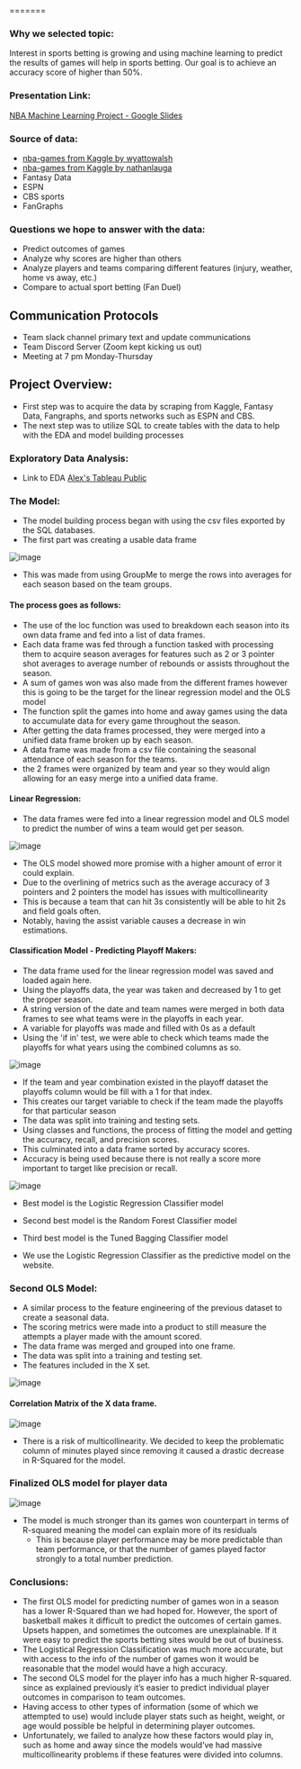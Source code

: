 =======
### Why we selected topic:

Interest in sports betting is growing and using machine learning to predict the results of games will help in sports betting. 
Our goal is to achieve an accuracy score of higher than 50%.

### Presentation Link:
[NBA Machine Learning Project - Google Slides](https://docs.google.com/presentation/d/1fVfMzhrjBLZuoqX2h9sObJL0nUd2_X0JM9Z51YIBT4Q/edit?usp=sharing)

### Source of data:

- [nba-games from Kaggle by wyattowalsh](https://www.kaggle.com/wyattowalsh/basketball)
- [nba-games from Kaggle by nathanlauga](https://www.kaggle.com/nathanlauga/nba-games)
- Fantasy Data
- ESPN
- CBS sports
- FanGraphs

###  Questions we hope to answer with the data:

- Predict outcomes of games
- Analyze why scores are higher than others
- Analyze players and teams comparing different features (injury, weather, home vs away, etc.)
- Compare to actual sport betting (Fan Duel)

## Communication Protocols

- Team slack channel primary text and update communications
- Team Discord Server (Zoom kept kicking us out)
- Meeting at 7 pm Monday-Thursday

## Project Overview: 

- First step was to acquire the data by scraping from Kaggle, Fantasy Data, Fangraphs, and sports networks such as ESPN and CBS.
- The next step was to utilize SQL to create tables with the data to help with the EDA and model building processes

### Exploratory Data Analysis:

- Link to EDA [Alex's Tableau Public](https://public.tableau.com/app/profile/alex.lieberman/viz/NBAtests/Story1)

### The Model:

- The model building process began with using the csv files exported by the SQL databases.
- The first part was creating a usable data frame

![image](https://user-images.githubusercontent.com/71575748/169663523-f76f4c55-050d-4d41-a691-5b72f3042aa6.png)

  - This was made from using GroupMe to merge the rows into averages for each season based on the team groups.

#### The process goes as follows:

- The use of the loc function was used to breakdown each season into its own data frame and fed into a list of data frames.
- Each data frame was fed through a function tasked with processing them to acquire season averages for features such as 2 or 3 pointer shot averages to average number of rebounds or assists throughout the season.
- A sum of games won was also made from the different frames however this is going to be the target for the linear regression model and the OLS model
- The function split the games into home and away games using the data to accumulate data for every game throughout the season.
- After getting the data frames processed, they were merged into a unified data frame broken up by each season.
- A data frame was made from a csv file containing the seasonal attendance of each season for the teams.
- the 2 frames were organized by team and year so they would align allowing for an easy merge into a unified data frame.

#### Linear Regression:

- The data frames were fed into a linear regression model and OLS model to predict the number of wins a team would get per season.

![image](https://user-images.githubusercontent.com/71575748/169635542-7759190c-11d1-4faf-b3fa-5ee74017aadf.png)

- The OLS model showed more promise with a higher amount of error it could explain.
- Due to the overlining of metrics such as the average accuracy of 3 pointers and 2 pointers the model has issues with multicollinearity
- This is because a team that can hit 3s consistently will be able to hit 2s and field goals often.
- Notably, having the assist variable causes a decrease in win estimations.

#### Classification Model - Predicting Playoff Makers:

- The data frame used for the linear regression model was saved and loaded again here.
- Using the playoffs data, the year was taken and decreased by 1 to get the proper season.
- A string version of the date and team names were merged in both data frames to see what teams were in the playoffs in each year.
- A variable for playoffs was made and filled with 0s as a default
- Using the 'if in' test, we were able to check which teams made the playoffs for what years using the combined columns as so.

![image](https://user-images.githubusercontent.com/71575748/169663581-d54a75fc-ba56-4176-bf8e-190044e07ca3.png)

- If the team and year combination existed in the playoff dataset the playoffs column would be fill with a 1 for that index.
- This creates our target variable to check if the team made the playoffs for that particular season
- The data was split into training and testing sets.
- Using classes and functions, the process of fitting the model and getting the accuracy, recall, and precision scores.
- This culminated into a data frame sorted by accuracy scores. 
- Accuracy is being used because there is not really a score more important to target like precision or recall.

![image](https://user-images.githubusercontent.com/71575748/169663640-073727c1-df70-4b68-aa81-f4e477d5e40d.png)

- Best model is the Logistic Regression Classifier model
- Second best model is the Random Forest Classifier model
- Third best model is the Tuned Bagging Classifier model

- We use the Logistic Regression Classifier as the predictive model on the website.

### Second OLS Model:

- A similar process to the feature engineering of the previous dataset to create a seasonal data.
- The scoring metrics were made into a product to still measure the attempts a player made with the amount scored.
- The data frame was merged and grouped into one frame.
- The data was split into a training and testing set.
- The features included in the X set.

![image](https://user-images.githubusercontent.com/71575748/171760592-abaec874-af47-4c98-820d-82be32a54ef5.png)

#### Correlation Matrix of the X data frame.

![image](https://user-images.githubusercontent.com/71575748/171760659-69966bac-8114-418c-873c-7722f1b4bd99.png)

- There is a risk of multicollinearity. We decided to keep the problematic column of minutes played since removing it caused a drastic decrease in R-Squared for the model.

### Finalized OLS model for player data

![image](https://user-images.githubusercontent.com/71575748/171760954-37443113-b376-4008-80d6-1965d577a386.png)

- The model is much stronger than its games won counterpart in terms of R-squared meaning the model can explain more of its residuals
  - This is because player performance may be more predictable than team performance, or that the number of games played factor strongly to a total number prediction.

### Conclusions:
- The first OLS model for predicting number of games won in a season has a lower R-Squared than we had hoped for. However, the sport of basketball makes it difficult to predict the outcomes of certain games. Upsets happen, and sometimes the outcomes are unexplainable. If it were easy to predict the sports betting sites would be out of business.
- The Logistical Regression Classification was much more accurate, but with access to the info of the number of games won it would be reasonable that the model would have a high accuracy.
- The second OLS model for the player info has a much higher R-squared. since as explained previously it’s easier to predict individual player outcomes in comparison to team outcomes.
- Having access to other types of information (some of which we attempted to use) would include player stats such as height, weight, or age would possible be helpful in determining player outcomes.
- Unfortunately, we failed to analyze how these factors would play in, such as home and away since the models would’ve had massive multicollinearity problems if these features were divided into columns.
